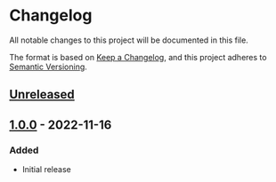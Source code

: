 # Changelog
All notable changes to this project will be documented in this file.

The format is based on [Keep a Changelog](https://keepachangelog.com/en/1.0.0/),
and this project adheres to [Semantic Versioning](https://semver.org/spec/v2.0.0.html).

## [Unreleased]

## [1.0.0] - 2022-11-16
### Added
- Initial release

[Unreleased]: https://github.com/natescherer/devcontainers-custom-features/compare/v1.0.0..HEAD
[1.0.0]: https://github.com/natescherer/devcontainers-custom-features/tree/v1.0.0
